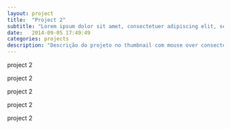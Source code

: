 ```yaml
---
layout: project
title:  "Project 2"
subtitle: "Lorem ipsum dolor sit amet, consectetuer adipiscing elit, sed diamsit e nonummy nibh euismod tincidunt ut laoreet magna aliquam."
date:   2014-09-05 17:49:49
categories: projects
description: "Descrição do projeto no thumbnail com mouse over consectetuer adipiscing elit, sed diam nonummy nibh euismod tincidunt ut laoreet dolore lorem ipsum sit dolor amet hyperlink aliquam erat volutpat. Ut wisi enim ad minim veniam, veniam, quis nostrud exerci tation aliquip ex ea commodo consequat."
---
```



project 2

project 2

project 2

project 2

project 2
